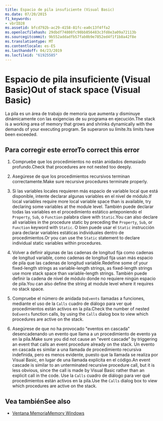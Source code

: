 ```yaml
---
title: Espacio de pila insuficiente (Visual Basic)
ms.date: 07/20/2015
f1_keywords:
- vbrID28
ms.assetid: bfcd792b-ac29-4158-81fc-ea0c13f4ffa2
ms.openlocfilehash: 29dbdf74808fc98bb856483c3fd8e3a09a72113b
ms.sourcegitcommit: 9b552addadfb57fab0b9e7852ed4f1f1b8a42f8e
ms.translationtype: MT
ms.contentlocale: es-ES
ms.lasthandoff: 04/23/2019
ms.locfileid: "61925585"
---
```

# <a name="out-of-stack-space-visual-basic"></a><span data-ttu-id="4d796-102">Espacio de pila insuficiente (Visual Basic)</span><span class="sxs-lookup"><span data-stu-id="4d796-102">Out of stack space (Visual Basic)</span></span>
<span data-ttu-id="4d796-103">La pila es un área de trabajo de memoria que aumenta y disminuye dinámicamente con las exigencias de su programa en ejecución.</span><span class="sxs-lookup"><span data-stu-id="4d796-103">The stack is a working area of memory that grows and shrinks dynamically with the demands of your executing program.</span></span> <span data-ttu-id="4d796-104">Se superaron su límite.</span><span class="sxs-lookup"><span data-stu-id="4d796-104">Its limits have been exceeded.</span></span>  
  
## <a name="to-correct-this-error"></a><span data-ttu-id="4d796-105">Para corregir este error</span><span class="sxs-lookup"><span data-stu-id="4d796-105">To correct this error</span></span>  
  
1. <span data-ttu-id="4d796-106">Compruebe que los procedimientos no están anidados demasiado profundo.</span><span class="sxs-lookup"><span data-stu-id="4d796-106">Check that procedures are not nested too deeply.</span></span>  
  
2. <span data-ttu-id="4d796-107">Asegúrese de que los procedimientos recursivos terminan correctamente.</span><span class="sxs-lookup"><span data-stu-id="4d796-107">Make sure recursive procedures terminate properly.</span></span>  
  
3. <span data-ttu-id="4d796-108">Si las variables locales requieren más espacio de variable local que está disponible, intente declarar algunas variables en el nivel de módulo.</span><span class="sxs-lookup"><span data-stu-id="4d796-108">If local variables require more local variable space than is available, try declaring some variables at the module level.</span></span> <span data-ttu-id="4d796-109">También puede declarar todas las variables en el procedimiento estático anteponiendo el `Property`, `Sub`, o `Function` palabra clave with `Static`.</span><span class="sxs-lookup"><span data-stu-id="4d796-109">You can also declare all variables in the procedure static by preceding the `Property`, `Sub`, or `Function` keyword with `Static`.</span></span> <span data-ttu-id="4d796-110">O bien puede usar el `Static` instrucción para declarar variables estáticas individuales dentro de procedimientos.</span><span class="sxs-lookup"><span data-stu-id="4d796-110">Or you can use the `Static` statement to declare individual static variables within procedures.</span></span>  
  
4. <span data-ttu-id="4d796-111">Volver a definir algunas de las cadenas de longitud fija como cadenas de longitud variable, como cadenas de longitud fija usan más espacio de pila que las cadenas de longitud variable.</span><span class="sxs-lookup"><span data-stu-id="4d796-111">Redefine some of your fixed-length strings as variable-length strings, as fixed-length strings use more stack space than variable-length strings.</span></span> <span data-ttu-id="4d796-112">También puede definir la cadena de nivel de módulo donde no requiere ningún espacio de pila.</span><span class="sxs-lookup"><span data-stu-id="4d796-112">You can also define the string at module level where it requires no stack space.</span></span>  
  
5. <span data-ttu-id="4d796-113">Compruebe el número de anidada `DoEvents` llamadas a funciones, mediante el uso de la `Calls` cuadro de diálogo para ver qué procedimientos están activos en la pila.</span><span class="sxs-lookup"><span data-stu-id="4d796-113">Check the number of nested `DoEvents` function calls, by using the `Calls` dialog box to view which procedures are active on the stack.</span></span>  
  
6. <span data-ttu-id="4d796-114">Asegúrese de que no ha provocado "eventos en cascada" desencadenando un evento que llama a un procedimiento de evento ya en la pila.</span><span class="sxs-lookup"><span data-stu-id="4d796-114">Make sure you did not cause an "event cascade" by triggering an event that calls an event procedure already on the stack.</span></span> <span data-ttu-id="4d796-115">Un evento en cascada es similar a una llamada de procedimiento recursiva indefinida, pero es menos evidente, puesto que la llamada se realiza por Visual Basic, en lugar de una llamada explícita en el código.</span><span class="sxs-lookup"><span data-stu-id="4d796-115">An event cascade is similar to an unterminated recursive procedure call, but it is less obvious, since the call is made by Visual Basic rather than an explicit call in the code.</span></span> <span data-ttu-id="4d796-116">Use la `Calls` cuadro de diálogo para ver qué procedimientos están activos en la pila.</span><span class="sxs-lookup"><span data-stu-id="4d796-116">Use the `Calls` dialog box to view which procedures are active on the stack.</span></span>  
  
## <a name="see-also"></a><span data-ttu-id="4d796-117">Vea también</span><span class="sxs-lookup"><span data-stu-id="4d796-117">See also</span></span>

- [<span data-ttu-id="4d796-118">Ventana Memoria</span><span class="sxs-lookup"><span data-stu-id="4d796-118">Memory Windows</span></span>](/visualstudio/debugger/memory-windows)

